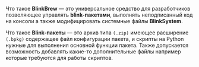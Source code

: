 Что такое **BlinkBrew** –– это универсальное средство для разработчиков позволяющее управлять **blink-пакетами**, выполнять неподписанный код на консоли а также модифицировать системные файлы **BlinkSystem**.

Что такое **Blink-пакеты** –– это архив типа `(.zip)` имеющее расширение `(.bpkg)` содержащее файл конфигурации пакета, и скрипты на Python нужные для выполнения основной функции пакета. Также допускается возможность добавлять какие-то дополнительные файлы например которые требуются для работы скриптов.
